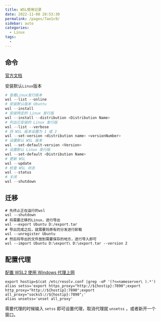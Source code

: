 ```yaml
---
title: WSL使用记录
date: 2022-11-08 20:53:30
permalink: /pages/7ae1c9/
sidebar: auto
categories:
  - Linux
tags:
  - 
---
```


## 命令

[官方文档](https://learn.microsoft.com/zh-cn/windows/wsl/install)

安装默认`Linux`版本

```powershell
# 查看Linux发行版本
wsl --list --online
# 安装默认版本 Ubuntu
wsl --install
# 安装特定的 Linux 发行版
wsl --install --distribution <Distribution Name>
# 列出已安装的 Linux 发行版
wsl --list --verbose
# 将 WSL 版本设置为 1 或 2
wsl --set-version <distribution name> <versionNumber>
# 设置默认 WSL 版本
wsl --set-default-version <Version>
# 设置默认 Linux 发行版
wsl --set-default <Distribution Name>
# 更新 WSL
wsl --update
# 检查 WSL 状态
wsl --status
# 关闭
wsl --shutdown
```

## 迁移

```shell
# 先终止正在运行的wsl
wsl --shutdown
# 将需要迁移的Linux，进行导出
wsl --export Ubuntu D:/export.tar
# 导出完成之后，就需要将原有的分发进行卸载
wsl --unregister Ubuntu
# 然后将导出的文件放到需要保存的地方，进行导入即可
wsl --import Ubuntu D:\export\ D:\export.tar --version 2
```

## 配置代理

[配置 WSL2 使用 Windows 代理上网 ](https://solidspoon.xyz/2021/02/17/%E9%85%8D%E7%BD%AEWSL2%E4%BD%BF%E7%94%A8Windows%E4%BB%A3%E7%90%86%E4%B8%8A%E7%BD%91/)

```shell
export hostip=$(cat /etc/resolv.conf |grep -oP '(?<=nameserver\ ).*')
alias setss='export https_proxy="http://${hostip}:7890";export http_proxy="http://${hostip}:7890";export all_proxy="socks5://${hostip}:7890";'
alias unsetss='unset all_proxy'
```

需要代理的时候输入 `setss` 即可设置代理，取消代理就 `unsetss` ，或者新开一个窗口。
